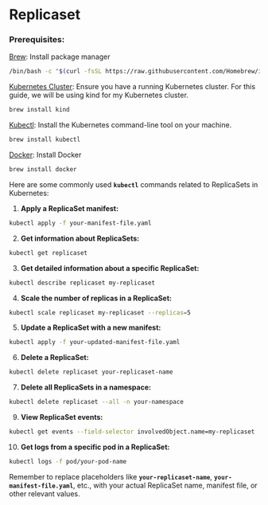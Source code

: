 # Replicaset

### Prerequisites:

[Brew](https://brew.sh/): Install package manager

```sh {"id":"01HRY4D7CPBMBAR5ME8JMR98SD"}
/bin/bash -c "$(curl -fsSL https://raw.githubusercontent.com/Homebrew/install/HEAD/install.sh)"
```

[Kubernetes Cluster](https://kind.sigs.k8s.io/docs/user/quick-start/): Ensure you have a running Kubernetes cluster. For this guide, we will be using kind for my Kubernetes cluster.

```sh {"id":"01HRY3P663XP7CVE2ZTVYSGCPS"}
brew install kind
```

[Kubectl](https://kubernetes.io/docs/tasks/tools/): Install the Kubernetes command-line tool on your machine.

```sh {"id":"01HRY3MRX9NMBBZK0G49KSW0N5"}
brew install kubectl
```

[Docker](https://docs.docker.com/build/guide/): Install Docker 

```sh {"id":"01HSV5DXZM5VVTT0C4T48YFX18"}
brew install docker 
```

Here are some commonly used **`kubectl`** commands related to ReplicaSets in Kubernetes:

1. **Apply a ReplicaSet manifest:**

```bash {"id":"01HSTRX6N61DZXYFGXD3PQ8A69"}
kubectl apply -f your-manifest-file.yaml
```

2. **Get information about ReplicaSets:**

```bash {"id":"01HSTRX6N69RDGVXN4NT2HMRGD"}
kubectl get replicaset
```

3. **Get detailed information about a specific ReplicaSet:**

```bash {"id":"01HSTRX6N6RV93H627E5DGA2P5"}
kubectl describe replicaset my-replicaset
```

4. **Scale the number of replicas in a ReplicaSet:**

```bash {"id":"01HSTRX6N6GK4APV477PZVH21A"}
kubectl scale replicaset my-replicaset --replicas=5
```

5. **Update a ReplicaSet with a new manifest:**

```bash {"id":"01HSTRX6N6BTJCGC8ECJZCCJSR"}
kubectl apply -f your-updated-manifest-file.yaml
```

6. **Delete a ReplicaSet:**

```bash {"id":"01HSTRX6N6SY08RXDMNSCFZS97"}
kubectl delete replicaset your-replicaset-name
```

7. **Delete all ReplicaSets in a namespace:**

```bash {"id":"01HSTRX6N6HGV031BDC96V1WT1"}
kubectl delete replicaset --all -n your-namespace
```

9. **View ReplicaSet events:**

```bash {"id":"01HSTRX6N6ECNT420KA5QGBCJT"}
kubectl get events --field-selector involvedObject.name=my-replicaset
```

10. **Get logs from a specific pod in a ReplicaSet:**

```bash {"id":"01HSTRX6N6FMZ844J4QTEM3HC3"}
kubectl logs -f pod/your-pod-name
```

Remember to replace placeholders like **`your-replicaset-name`**, **`your-manifest-file.yaml`**, etc., with your actual ReplicaSet name, manifest file, or other relevant values.









